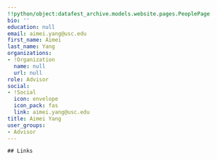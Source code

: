 ```yaml
---
!!python/object:datafest_archive.models.website.pages.PeoplePage
bio: ''
education: null
email: aimei.yang@usc.edu
first_name: Aimei
last_name: Yang
organizations:
- !Organization
  name: null
  url: null
role: Advisor
social:
- !Social
  icon: envelope
  icon_pack: fas
  link: aimei.yang@usc.edu
title: Aimei Yang
user_groups:
- Advisor
---
```


    ## Links
    